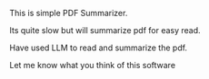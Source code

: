This is simple PDF Summarizer. 

Its quite slow but will summarize pdf for easy read.

Have used LLM to read and summarize the pdf.

Let me know what you think of this software
